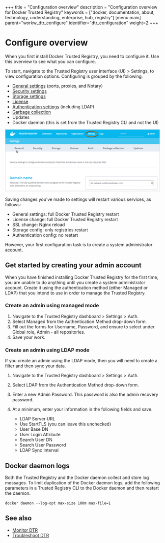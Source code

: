 +++
title = "Configuration overview"
description = "Configuration overview for Docker Trusted Registry"
keywords = ["docker, documentation, about, technology, understanding, enterprise, hub,  registry"]
[menu.main]
parent="workw_dtr_configure"
identifier="dtr_configuration"
weight=2
+++

# Configure overview

When you first install Docker Trusted Registry, you need to configure it. Use
this overview to see what you can configure.

To start, navigate to the Trusted Registry user interface (UI) > Settings, to
view configuration options. Configuring is grouped by the following:

* [General settings](config-general.md) (ports, proxies, and Notary)
* [Security settings](config-security.md)
* [Storage settings](config-storage.md)
* [License](../install/license.md)
* [Authentication settings](config-auth.md) (including LDAP)
* [Garbage collection](../repos-and-images/delete-images.md)
* Updates
* Docker daemon (this is set from the Trusted Registry CLI and not the UI)

![General settings page</configuration/settings#http>](../images/dashboard-settings-general.png)

Saving changes you've made to settings will restart various services, as follows:

 * General settings: full Docker Trusted Registry restart
 * License change: full Docker Trusted Registry restart
 * SSL change: Nginx reload
 * Storage config: only registries restart
 * Authentication config: no restart

However, your first configuration task is to create a system administrator account.

## Get started by creating your admin account

When you have finished installing Docker Trusted Registry for the first time, you are unable to do anything until you create a system administrator account. Create it using the authentication method (either Managed or LDAP) that you intend to use in order to manage the Trusted Registry.

### Create an admin using managed mode

1. Navigate to the Trusted Registry dashboard > Settings > Auth.
2. Select Managed from the Authentication Method drop-down form.
3. Fill out the forms for Username, Password, and ensure to select under Global role, Admin - all repositories.
4. Save your work.

### Create an admin using LDAP mode

If you create an admin using the LDAP mode, then you will need to create a filter and then sync your data.

1. Navigate to the Trusted Registry dashboard > Settings > Auth.
2. Select LDAP from the Authentication Method drop-down form.
3. Enter a new Admin Password. This password is also the admin recovery password.
4. At a minimum, enter your information in the following fields and save.

    * LDAP Server URL
    * Use StartTLS (you can leave this unchecked)
    * User Base DN
    * User Login Attribute
    * Search User DN
    * Search User Password
    * LDAP Sync Interval

## Docker daemon logs

Both the Trusted Registry and the Docker daemon collect and store log messages. To limit duplication of the Docker daemon logs, add the following parameters in a Trusted Registry CLI to the Docker daemon and then restart the daemon.

`docker daemon --log-opt max-size 100m max-file=1`


## See also

* [Monitor DTR](../monitor-troubleshoot/monitor.md)
* [Troubleshoot DTR](../monitor-troubleshoot/troubleshoot.md)
